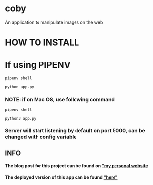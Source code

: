 # coby

An application to manipulate images on the web 

# HOW TO INSTALL 

# If using PIPENV 

`pipenv shell`

`python app.py`
 
### NOTE: if on Mac OS, use following command


`pipenv shell`

 `python3 app.py`
 
 ### Server will start listening by default on port 5000, can be changed with config variable 
 
 
 ## INFO 
 
 #### The blog post for this project can be found on ["my personal website]("https://saadlkhalid.ca/coby")
 #### The deployed version of this app can be found ["here"]("https://coby-app.herokuapp.com/")
